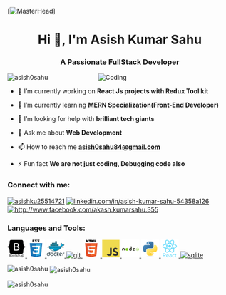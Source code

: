 [![MasterHead](https://codecondo.com/wp-content/uploads/2017/09/how-to-be-a-full-stack-developer.jpg)]
<h1 align="center">Hi 👋, I'm Asish Kumar Sahu</h1>
<h3 align="center">A Passionate FullStack Developer</h3>
<img align=right alt="Coding" width="300" src="https://simpleprogrammer.com/wp-content/uploads/2019/04/programmer-hero.png" />

<p align="left"> <img src="https://komarev.com/ghpvc/?username=asish0sahu&label=Profile%20views&color=0e75b6&style=flat" alt="asish0sahu" /> </p>

- 🔭 I’m currently working on **React Js projects with Redux Tool kit**

- 🌱 I’m currently learning **MERN Specialization(Front-End Developer)**

- 🤝 I’m looking for help with **brilliant tech giants**

- 💬 Ask me about **Web Development**

- 📫 How to reach me **asish0sahu84@gmail.com**

- ⚡ Fun fact **We are not just coding, Debugging code also**

<h3 align="left">Connect with me:</h3>
<p align="left">
<a href="https://twitter.com/asishku25514721" target="blank"><img align="center" src="https://raw.githubusercontent.com/rahuldkjain/github-profile-readme-generator/master/src/images/icons/Social/twitter.svg" alt="asishku25514721" height="30" width="40" /></a>
<a href="https://linkedin.com/in/linkedin.com/in/asish-kumar-sahu-54358a126" target="blank"><img align="center" src="https://raw.githubusercontent.com/rahuldkjain/github-profile-readme-generator/master/src/images/icons/Social/linked-in-alt.svg" alt="linkedin.com/in/asish-kumar-sahu-54358a126" height="30" width="40" /></a>
<a href="https://fb.com/http://www.facebook.com/akash.kumarsahu.355" target="blank"><img align="center" src="https://raw.githubusercontent.com/rahuldkjain/github-profile-readme-generator/master/src/images/icons/Social/facebook.svg" alt="http://www.facebook.com/akash.kumarsahu.355" height="30" width="40" /></a>
</p>

<h3 align="left">Languages and Tools:</h3>
<p align="left"> <a href="https://getbootstrap.com" target="_blank" rel="noreferrer"> <img src="https://raw.githubusercontent.com/devicons/devicon/master/icons/bootstrap/bootstrap-plain-wordmark.svg" alt="bootstrap" width="40" height="40"/> </a> <a href="https://www.w3schools.com/css/" target="_blank" rel="noreferrer"> <img src="https://raw.githubusercontent.com/devicons/devicon/master/icons/css3/css3-original-wordmark.svg" alt="css3" width="40" height="40"/> </a> <a href="https://www.docker.com/" target="_blank" rel="noreferrer"> <img src="https://raw.githubusercontent.com/devicons/devicon/master/icons/docker/docker-original-wordmark.svg" alt="docker" width="40" height="40"/> </a> <a href="https://git-scm.com/" target="_blank" rel="noreferrer"> <img src="https://www.vectorlogo.zone/logos/git-scm/git-scm-icon.svg" alt="git" width="40" height="40"/> </a> <a href="https://www.w3.org/html/" target="_blank" rel="noreferrer"> <img src="https://raw.githubusercontent.com/devicons/devicon/master/icons/html5/html5-original-wordmark.svg" alt="html5" width="40" height="40"/> </a> <a href="https://developer.mozilla.org/en-US/docs/Web/JavaScript" target="_blank" rel="noreferrer"> <img src="https://raw.githubusercontent.com/devicons/devicon/master/icons/javascript/javascript-original.svg" alt="javascript" width="40" height="40"/> </a> <a href="https://nodejs.org" target="_blank" rel="noreferrer"> <img src="https://raw.githubusercontent.com/devicons/devicon/master/icons/nodejs/nodejs-original-wordmark.svg" alt="nodejs" width="40" height="40"/> </a> <a href="https://www.python.org" target="_blank" rel="noreferrer"> <img src="https://raw.githubusercontent.com/devicons/devicon/master/icons/python/python-original.svg" alt="python" width="40" height="40"/> </a> <a href="https://reactjs.org/" target="_blank" rel="noreferrer"> <img src="https://raw.githubusercontent.com/devicons/devicon/master/icons/react/react-original-wordmark.svg" alt="react" width="40" height="40"/> </a> <a href="https://www.sqlite.org/" target="_blank" rel="noreferrer"> <img src="https://www.vectorlogo.zone/logos/sqlite/sqlite-icon.svg" alt="sqlite" width="40" height="40"/> </a> </p>

<p><img align="left" src="https://github-readme-stats.vercel.app/api/top-langs?username=asish0sahu&show_icons=true&locale=en&layout=compact" alt="asish0sahu" /></p>

<p>&nbsp;<img align="center" src="https://github-readme-stats.vercel.app/api?username=asish0sahu&show_icons=true&locale=en" alt="asish0sahu" /></p>

<p><img align="center" src="https://github-readme-streak-stats.herokuapp.com/?user=asish0sahu&" alt="asish0sahu" /></p>
